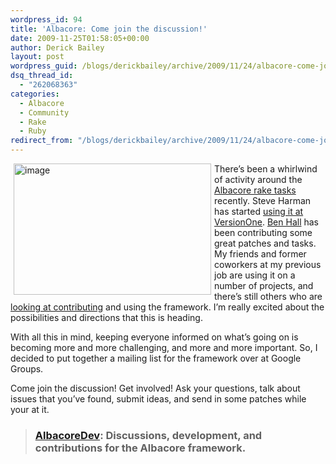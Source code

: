 ```yaml
---
wordpress_id: 94
title: 'Albacore: Come join the discussion!'
date: 2009-11-25T01:58:05+00:00
author: Derick Bailey
layout: post
wordpress_guid: /blogs/derickbailey/archive/2009/11/24/albacore-come-join-the-discussion.aspx
dsq_thread_id:
  - "262068363"
categories:
  - Albacore
  - Community
  - Rake
  - Ruby
redirect_from: "/blogs/derickbailey/archive/2009/11/24/albacore-come-join-the-discussion.aspx/"
---
```

[<img style="border-right-width: 0px;margin: 0px 5px 5px;border-top-width: 0px;border-bottom-width: 0px;border-left-width: 0px" border="0" alt="image" align="left" src="http://lostechies.com/content/derickbailey/uploads/2011/03/image_75C77126.png" width="316" height="210" />](http://www.flickr.com/photos/djs1021/3906751541/) There’s been a whirlwind of activity around the [Albacore rake tasks](https://github.com/derickbailey/Albacore) recently. Steve Harman has started [using it at VersionOne](http://stevenharman.net/blog/archive/2009/11/23/omg-better-rake-for-.net.aspx). [Ben Hall](http://blog.benhall.me.uk/) has been contributing some great patches and tasks. My friends and former coworkers at my previous job are using it on a number of projects, and there’s still others who are [looking at contributing](https://github.com/derickbailey/Albacore/issues#issue/28) and using the framework. I’m really excited about the possibilities and directions that this is heading. 

With all this in mind, keeping everyone informed on what’s going on is becoming more and more challenging, and more and more important. So, I decided to put together a mailing list for the framework over at Google Groups. 

Come join the discussion! Get involved! Ask your questions, talk about issues that you’ve found, submit ideas, and send in some patches while your at it. 

> ### [AlbacoreDev](http://groups.google.com/group/albacoredev): Discussions, development, and contributions for the Albacore framework.